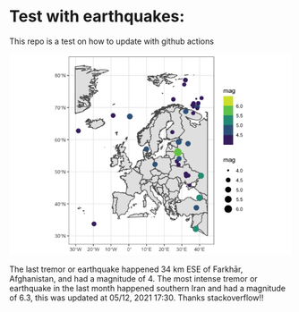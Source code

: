 <!-- README.md is generated from README.Rmd. Please edit that file -->

Test with earthquakes:
======================

This repo is a test on how to update with github actions

![](man/figures/README-unnamed-chunk-2-1.png)

The last tremor or earthquake happened 34 km ESE of Farkhār,
Afghanistan, and had a magnitude of 4. The most intense tremor or
earthquake in the last month happened southern Iran and had a magnitude
of 6.3, this was updated at 05/12, 2021 17:30. Thanks stackoverflow!!
